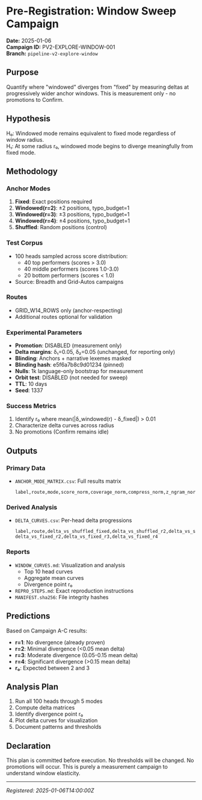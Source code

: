 # Pre-Registration: Window Sweep Campaign

**Date:** 2025-01-06  
**Campaign ID:** PV2-EXPLORE-WINDOW-001  
**Branch:** `pipeline-v2-explore-window`

## Purpose

Quantify where "windowed" diverges from "fixed" by measuring deltas at progressively wider anchor windows. This is measurement only - no promotions to Confirm.

## Hypothesis

H₀: Windowed mode remains equivalent to fixed mode regardless of window radius.  
H₁: At some radius r₀, windowed mode begins to diverge meaningfully from fixed mode.

## Methodology

### Anchor Modes
1. **Fixed**: Exact positions required
2. **Windowed(r=2)**: ±2 positions, typo_budget=1
3. **Windowed(r=3)**: ±3 positions, typo_budget=1  
4. **Windowed(r=4)**: ±4 positions, typo_budget=1
5. **Shuffled**: Random positions (control)

### Test Corpus
- 100 heads sampled across score distribution:
  - 40 top performers (scores > 3.0)
  - 40 middle performers (scores 1.0-3.0)
  - 20 bottom performers (scores < 1.0)
- Source: Breadth and Grid-Autos campaigns

### Routes
- GRID_W14_ROWS only (anchor-respecting)
- Additional routes optional for validation

### Experimental Parameters
- **Promotion**: DISABLED (measurement only)
- **Delta margins**: δ₁=0.05, δ₂=0.05 (unchanged, for reporting only)
- **Blinding**: Anchors + narrative lexemes masked
- **Blinding hash**: e5f6a7b8c9d01234 (pinned)
- **Nulls**: 1k language-only bootstrap for measurement
- **Orbit test**: DISABLED (not needed for sweep)
- **TTL**: 10 days
- **Seed**: 1337

### Success Metrics
1. Identify r₀ where mean(|δ_windowed(r) - δ_fixed|) > 0.01
2. Characterize delta curves across radius
3. No promotions (Confirm remains idle)

## Outputs

### Primary Data
- `ANCHOR_MODE_MATRIX.csv`: Full results matrix
  ```
  label,route,mode,score_norm,coverage_norm,compress_norm,z_ngram_norm
  ```

### Derived Analysis
- `DELTA_CURVES.csv`: Per-head delta progressions
  ```
  label,route,delta_vs_shuffled_fixed,delta_vs_shuffled_r2,delta_vs_shuffled_r3,delta_vs_shuffled_r4,
  delta_vs_fixed_r2,delta_vs_fixed_r3,delta_vs_fixed_r4
  ```

### Reports
- `WINDOW_CURVES.md`: Visualization and analysis
  - Top 10 head curves
  - Aggregate mean curves
  - Divergence point r₀
- `REPRO_STEPS.md`: Exact reproduction instructions
- `MANIFEST.sha256`: File integrity hashes

## Predictions

Based on Campaign A-C results:
- **r=1**: No divergence (already proven)
- **r=2**: Minimal divergence (<0.05 mean delta)
- **r=3**: Moderate divergence (0.05-0.15 mean delta)
- **r=4**: Significant divergence (>0.15 mean delta)
- **r₀**: Expected between 2 and 3

## Analysis Plan

1. Run all 100 heads through 5 modes
2. Compute delta matrices
3. Identify divergence point r₀
4. Plot delta curves for visualization
5. Document patterns and thresholds

## Declaration

This plan is committed before execution. No thresholds will be changed. No promotions will occur. This is purely a measurement campaign to understand window elasticity.

---
*Registered: 2025-01-06T14:00:00Z*